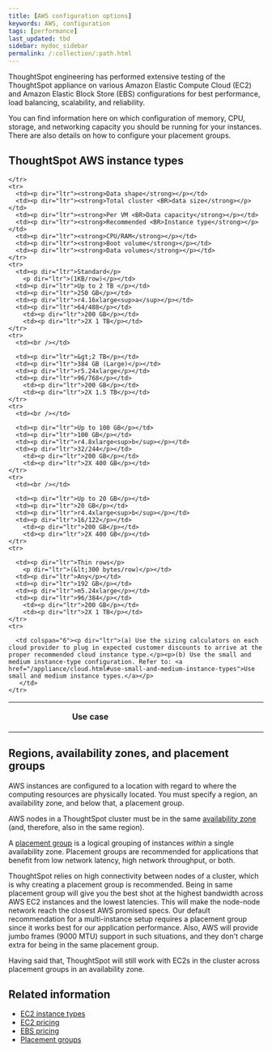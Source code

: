 ```yaml
---
title: [AWS configuration options]
keywords: AWS, configuration
tags: [performance]
last_updated: tbd
sidebar: mydoc_sidebar
permalink: /:collection/:path.html
---
```

ThoughtSpot engineering has performed extensive testing of the ThoughtSpot
appliance on various Amazon Elastic Compute Cloud (EC2) and Amazon Elastic Block
Store (EBS) configurations for best performance, load balancing, scalability,
and reliability.

You can find information here on which configuration of memory, CPU, storage,
and networking capacity you should be running for your instances. There are also
details on how to configure your placement groups.

## ThoughtSpot AWS instance types

<table width="853">
    <colgroup>
      <col width="110" />
      <col width="110" />
      <col width="110" />
      <col width="105" />
      <col width="140" />
      <col width="95" />
    </colgroup>
	<tr>
      <td><br /></td>
      <td colspan="2"><p dir="ltr"><center><strong>Use case</strong></center></p></td>
      <td><br /></td>
      <td><br /></td>
      <td><br /></td>
      <td><br /></td>

    </tr>
    <tr>
      <td><p dir="ltr"><strong>Data shape</strong></p></td>
      <td><p dir="ltr"><strong>Total cluster <BR>data size</strong></p></td>
      <td><p dir="ltr"><strong>Per VM <BR>Data capacity</strong></p></td>
      <td><p dir="ltr"><strong>Recommended <BR>Instance type</strong></p></td>
      <td><p dir="ltr"><strong>CPU/RAM</strong></p></td>
	  <td><p dir="ltr"><strong>Boot volume</strong></p></td>
	  <td><p dir="ltr"><strong>Data volumes</strong></p></td>
    </tr>
    <tr>
      <td><p dir="ltr">Standard</p>
        <p dir="ltr">(1KB/row)</p></td>
      <td><p dir="ltr">Up to 2 TB </p></td>
      <td><p dir="ltr">250 GB</p></td>
      <td><p dir="ltr">r4.16xlarge<sup>a</sup></p></td>
      <td><p dir="ltr">64/488</p></td>
		<td><p dir="ltr">200 GB</p></td>
		<td><p dir="ltr">2X 1 TB</p></td>
    </tr>
    <tr>
      <td><br /></td>

      <td><p dir="ltr">&gt;2 TB</p></td>
      <td><p dir="ltr">384 GB (Large)</p></td>
      <td><p dir="ltr">r5.24xlarge</p></td>
      <td><p dir="ltr">96/768</p></td>
		<td><p dir="ltr">200 GB</p></td>
		<td><p dir="ltr">2X 1.5 TB</p></td>
    </tr>
    <tr>
      <td><br /></td>

      <td><p dir="ltr">Up to 100 GB</p></td>
      <td><p dir="ltr">100 GB</p></td>
      <td><p dir="ltr">r4.8xlarge<sup>b</sup></p></td>
      <td><p dir="ltr">32/244</p></td>
		<td><p dir="ltr">200 GB</p></td>
		<td><p dir="ltr">2X 400 GB</p></td>
    </tr>
    <tr>
      <td><br /></td>

      <td><p dir="ltr">Up to 20 GB</p></td>
      <td><p dir="ltr">20 GB</p></td>
      <td><p dir="ltr">r4.4xlarge<sup>b</sup></p></td>
      <td><p dir="ltr">16/122</p></td>
		<td><p dir="ltr">200 GB</p></td>
		<td><p dir="ltr">2X 400 GB</p></td>
    </tr>
    <tr>

      <td><p dir="ltr">Thin rows</p>
        <p dir="ltr">(&lt;300 bytes/row)</p></td>
      <td><p dir="ltr">Any</p></td>
      <td><p dir="ltr">192 GB</p></td>
      <td><p dir="ltr">m5.24xlarge</p></td>
      <td><p dir="ltr">96/384</p></td>
		<td><p dir="ltr">200 GB</p></td>
		<td><p dir="ltr">2X 1 TB</p></td>
    </tr>
	<tr>

      <td colspan="6"><p dir="ltr">(a) Use the sizing calculators on each cloud provider to plug in expected customer discounts to arrive at the proper recommended cloud instance type.</p><p>(b) Use the small and medium instance-type configuration. Refer to: <a href="/appliance/cloud.html#use-small-and-medium-instance-types">Use small and medium instance types.</a></p>
       </td>
    </tr>
  </table>

## Regions, availability zones, and placement groups

AWS instances are configured to a location with regard to where the computing
resources are physically located. You must specify a region, an availability
zone, and below that, a placement group.

AWS nodes in a ThoughtSpot cluster must be in the same [availability zone](https://docs.aws.amazon.com/AmazonRDS/latest/UserGuide/Concepts.RegionsAndAvailabilityZones.html) (and, therefore, also in the same region).

A [placement group](https://docs.aws.amazon.com/AWSEC2/latest/UserGuide/placement-groups.html)
is a logical grouping of instances _within_ a single availability zone.
Placement groups are recommended for applications that benefit from low network
latency, high network throughput, or both.

ThoughtSpot relies on high connectivity between nodes of a cluster, which is why
creating a placement group is recommended. Being in same placement group will
give you the best shot at the highest bandwidth across AWS EC2 instances and the
lowest latencies. This will make the node-node network reach the closest AWS
promised specs. Our default recommendation for a multi-instance setup requires a
placement group since it works best for our application performance. Also, AWS
will provide jumbo frames (9000 MTU) support in such situations, and they don't
charge extra for being in the same placement group.

Having said that, ThoughtSpot will still work with EC2s in the cluster across
placement groups in an availability zone.

## Related information

- [EC2 instance types](https://aws.amazon.com/ec2/instance-types/)
- [EC2 pricing](https://aws.amazon.com/ec2/pricing/)
- [EBS pricing](https://aws.amazon.com/ebs/pricing/)
- [Placement groups](http://docs.aws.amazon.com/AWSEC2/latest/UserGuide/placement-groups.html)
